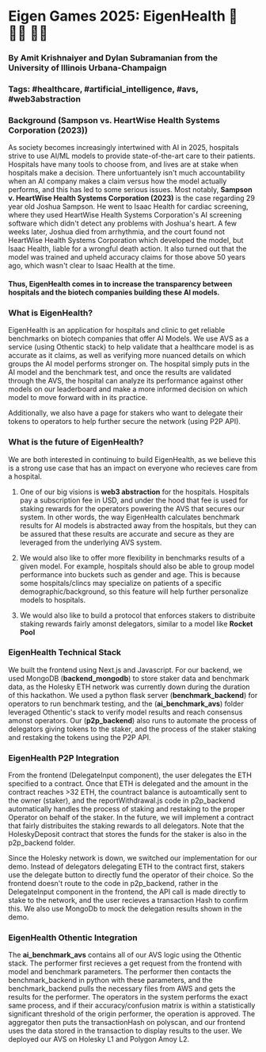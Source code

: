 # Eigen Games 2025: EigenHealth 🏥 👨‍⚕️ 👩‍⚕️

### By Amit Krishnaiyer and Dylan Subramanian from the University of Illinois Urbana-Champaign

### Tags: #healthcare, #artificial_intelligence, #avs, #web3abstraction

### Background (Sampson vs. HeartWise Health Systems Corporation (2023))

As society becomes increasingly intertwined with AI in 2025, hospitals strive to use AI/ML models to provide state-of-the-art care to their patients. Hospitals have many tools to choose from, and lives are at stake when hospitals make a decision. There unfortuantely isn't much accountability when an AI company makes a claim versus how the model actually performs, and this has led to some serious issues. Most notably, **Sampson v. HeartWise Health Systems Corporation (2023)** is the case regarding 29 year old Joshua Sampson. He went to Isaac Health for cardiac screening, where they used HeartWise Health Systems Corporation's AI screening software which didn't detect any problems with Joshua's heart. A few weeks later, Joshua died from arrhythmia, and the court found not HeartWise Health Systems Corporation which developed the model, but Isaac Health, liable for a wrongful death action. It also turned out that the model was trained and upheld accuracy claims for those above 50 years ago, which wasn't clear to Isaac Health at the time. 

#### Thus, EigenHealth comes in to increase the transparency between hospitals and the biotech companies building these AI models. 

### What is EigenHealth?

EigenHealth is an application for hospitals and clinic to get reliable benchmarks on biotech companies that offer AI Models. We use AVS as a service (using Othentic stack) to help validate that a healthcare model is as accurate as it claims, as well as verifying more nuanced details on which groups the AI model performs stronger on. The hospital simply puts in the AI model and the benchmark test, and once the results are validated through the AVS, the hospital can analyze its performance against other models on our leaderboard and make a more informed decision on which model to move forward with in its practice. 

Additionally, we also have a page for stakers who want to delegate their tokens to operators to help further secure the network (using P2P API). 

### What is the future of EigenHealth?

We are both interested in continuing to build EigenHealth, as we believe this is a strong use case that has an impact on everyone who recieves care from a hospital. 

1) One of our big visions is **web3 abstraction** for the hospitals. Hospitals pay a subscription fee in USD, and under the hood that fee is used for staking rewards for the operators powering the AVS that secures our system. In other words, the way EigenHealth calculates benchmark results for AI models is abstracted away from the hospitals, but they can be assured that these results are accurate and secure as they are leveraged from the underlying AVS system.

2) We would also like to offer more flexibility in benchmarks results of a given model. For example, hospitals should also be able to group model performance into buckets such as gender and age. This is because some hospitals/clincs may specialize on patients of a specific demographic/background, so this feature will help further personalize models to hospitals.

3) We would also like to build a protocol that enforces stakers to distribuite staking rewards fairly amonst delegators, similar to a model like **Rocket Pool**

### EigenHealth Technical Stack

We built the frontend using Next.js and Javascript. For our backend, we used MongoDB (**backend_mongodb**) to store staker data and benchmark data, as the Holesky ETH network was currently down during the duration of this hackathon. We used a python flask server (**benchmark_backend**) for operators to run benchmark testing, and the (**ai_benchmark_avs**) folder leveraged Othentic's stack to verify model results and reach consensus amonst operators. Our (**p2p_backend**) also runs to automate the process of delegators giving tokens to the staker, and the process of the staker staking and restaking the tokens using the P2P API. 

### EigenHealth P2P Integration

From the frontend (DelegateInput component), the user delegates the ETH specified to a contract. Once that ETH is delegated and the amount in the contract reaches >32 ETH, the countract balance is autoamtically sent to the owner (staker), and the reportWithdrawal.js code in p2p_backend automatically handles the process of staking and restaking to the proper Operator on behalf of the staker. In the future, we will implement a contract that fairly distribuites the staking rewards to all delegators. Note that the HoleskyDeposit contract that stores the funds for the staker is also in the p2p_backend folder.

Since the Holesky network is down, we switched our implementation for our demo. Instead of delegators delegating ETH to the contract first, stakers use the delegate button to directly fund the operator of their choice. So the frontend doesn't route to the code in p2p_backend, rather in the DelegateInput component in the frontend, the API call is made directly to stake to the network, and the user recieves a transaction Hash to confirm this. We also use MongoDb to mock the delegation results shown in the demo. 

### EigenHealth Othentic Integration

The **ai_benchmark_avs** contains all of our AVS logic using the Othentic stack. The performer first recieves a get request from the frontend with model and benchmark parameters. The performer then contacts the benchmark_backend in python with these parameters, and the benchmark_backend pulls the necessary files from AWS and gets the results for the performer. The operators in the system performs the exact same process, and if their accuracy/confusion matrix is within a statistically significant threshold of the origin performer, the operation is approved. The aggregator then puts the transactionHash on polyscan, and our frontend uses the data stored in the transaction to display results to the user. We deployed our AVS on Holesky L1 and Polygon Amoy L2. 


